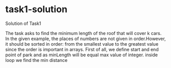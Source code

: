 # task1-solution
Solution of Task1

The task asks to find the minimum length of the roof that will cover k cars.
In the given example, the places of numbers are not given in order.However, it should be sorted in order: from the smallest value to the greatest value since the order is important in arrays.
First of all, we define start and end point of park and as minLength will be equal max value of integer.
inside loop we find the min distance



